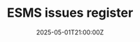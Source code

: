 ---
title: ESMS issues register
linkTitle: ESMS issues register
date: '2025-05-01T21:00:00Z'
weight: 1
description: No content
draft: false
ref: esms-issues-register
---